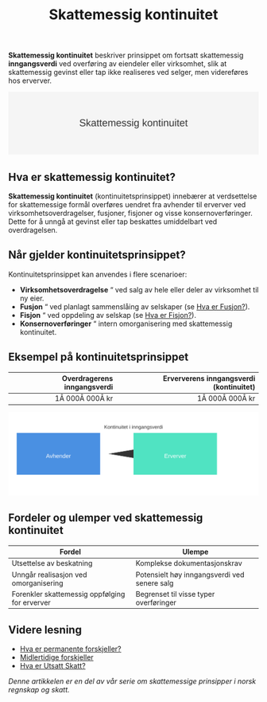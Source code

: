 ﻿---
title: "Skattemessig kontinuitet"
seoTitle: "Skattemessig kontinuitet"
meta_description: '**Skattemessig kontinuitet** beskriver prinsippet om fortsatt skattemessig **inngangsverdi** ved overføring av eiendeler eller virksomhet, slik at skattemessig...'
slug: skattemessig-kontinuitet
type: blog
layout: pages/single
---

**Skattemessig kontinuitet** beskriver prinsippet om fortsatt skattemessig **inngangsverdi** ved overføring av eiendeler eller virksomhet, slik at skattemessig gevinst eller tap ikke realiseres ved selger, men videreføres hos erverver.

![Skattemessig kontinuitet](skattemessig-kontinuitet-image.svg)

## Hva er skattemessig kontinuitet?

**Skattemessig kontinuitet** (kontinuitetsprinsippet) innebærer at verdsettelse for skattemessige formål overføres uendret fra avhender til erverver ved virksomhetsoverdragelser, fusjoner, fisjoner og visse konsernoverføringer. Dette for å unngå at gevinst eller tap beskattes umiddelbart ved overdragelsen.

## Når gjelder kontinuitetsprinsippet?

Kontinuitetsprinsippet kan anvendes i flere scenarioer:

* **Virksomhetsoverdragelse** “ ved salg av hele eller deler av virksomhet til ny eier.
* **Fusjon** “ ved planlagt sammenslåing av selskaper (se [Hva er Fusjon?](/blogs/regnskap/fusjon "Hva er Fusjon? En komplett guide til fusjon i norsk regnskap")).
* **Fisjon** “ ved oppdeling av selskap (se [Hva er Fisjon?](/blogs/regnskap/hva-er-fisjon "Hva er Fisjon? Guide til Fisjon i Norsk Regnskap")).
* **Konsernoverføringer** “ intern omorganisering med skattemessig kontinuitet.

## Eksempel på kontinuitetsprinsippet

| Overdragerens inngangsverdi | Erververens inngangsverdi (kontinuitet) |
|----------------------------:|----------------------------------------:|
| 1Â 000Â 000Â kr               | 1Â 000Â 000Â kr                             |

![Kontinuitetsprinsippet Diagram](kontinuitet-diagram.svg)

## Fordeler og ulemper ved skattemessig kontinuitet

| **Fordel**                                      | **Ulempe**                                                         |
|-------------------------------------------------|--------------------------------------------------------------------|
| Utsettelse av beskatning                        | Komplekse dokumentasjonskrav                                        |
| Unngår realisasjon ved omorganisering           | Potensielt høy inngangsverdi ved senere salg                        |
| Forenkler skattemessig oppfølging for erverver  | Begrenset til visse typer overføringer                              |

## Videre lesning

* [Hva er permanente forskjeller?](/blogs/regnskap/permanente-forskjeller "Permanente forskjeller i regnskap og skatt")
* [Midlertidige forskjeller](/blogs/regnskap/midlertidige-forskjeller "Midlertidige forskjeller i regnskap og skatt")
* [Hva er Utsatt Skatt?](/blogs/regnskap/hva-er-utsatt-skatt "Hva er Utsatt Skatt? Beregning og Regnskapsføring")

_Denne artikkelen er en del av vår serie om skattemessige prinsipper i norsk regnskap og skatt._









